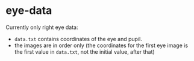 # eye-data

Currently only right eye data:
- `data.txt` contains coordinates of the eye and pupil.
- the images are in order only (the coordinates for the first eye image is the first value in `data.txt`, not the initial value, after that)
